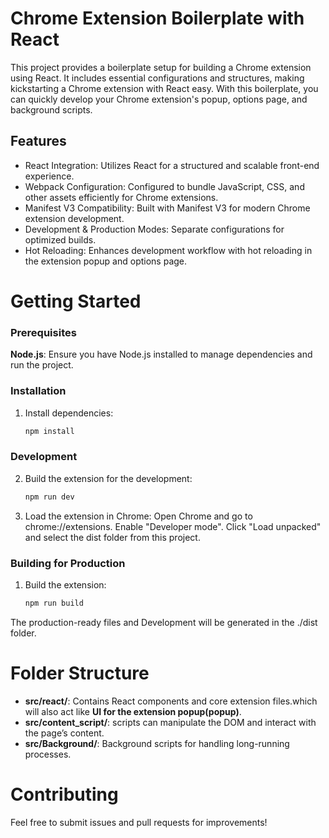 # Chrome Extension Boilerplate with React
This project provides a boilerplate setup for building a Chrome extension using React. It includes essential configurations and structures, making kickstarting a Chrome extension with React easy. With this boilerplate, you can quickly develop your Chrome extension's popup, options page, and background scripts.

## Features
- React Integration: Utilizes React for a structured and scalable front-end experience.
- Webpack Configuration: Configured to bundle JavaScript, CSS, and other assets efficiently for Chrome extensions.
- Manifest V3 Compatibility: Built with Manifest V3 for modern Chrome extension development.
- Development & Production Modes: Separate configurations for optimized builds.
- Hot Reloading: Enhances development workflow with hot reloading in the extension popup and options page.

# Getting Started
### Prerequisites
**Node.js**: Ensure you have Node.js installed to manage dependencies and run the project.
### Installation
1. Install dependencies:

   ```bash
   npm install
   ```
### Development
2. Build the extension for the development:

   ```bash
   npm run dev
   ```
3. Load the extension in Chrome:
  Open Chrome and go to chrome://extensions.
  Enable "Developer mode".
  Click "Load unpacked" and select the dist folder from this project.

### Building for Production
1. Build the extension:

   ```bash
   npm run build
   ```
The production-ready files and Development will be generated in the ./dist folder.

# Folder Structure
- **src/react/**: Contains React components and core extension files.which will also act like **UI for the extension popup(popup)**.
- **src/content_script/**: scripts can manipulate the DOM and interact with the page’s content.
- **src/Background/**: Background scripts for handling long-running processes.

# Contributing
Feel free to submit issues and pull requests for improvements!

